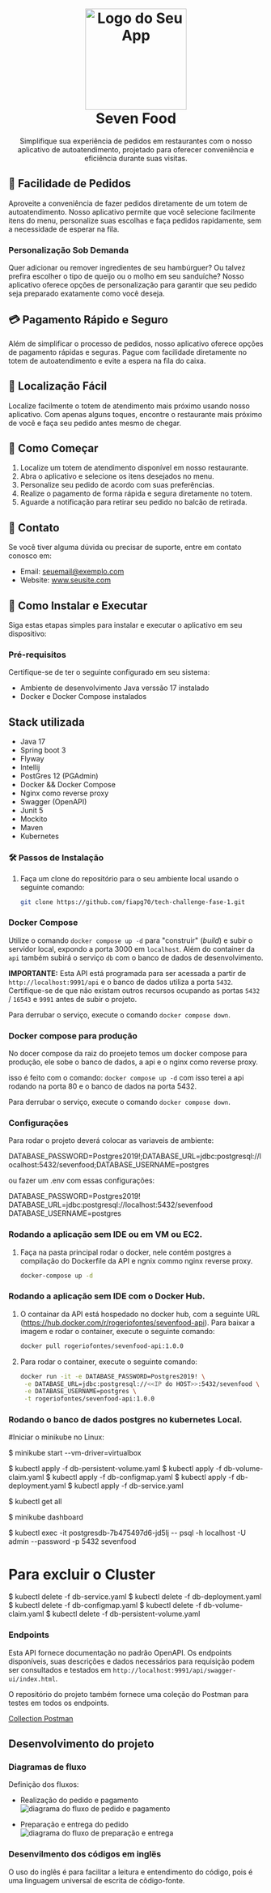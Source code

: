 <h1 align="center">
  <img src="link_para_seu_logo.png" alt="Logo do Seu App" width="200">
  <br>
  Seven Food
</h1>

<p align="center">Simplifique sua experiência de pedidos em restaurantes com o nosso aplicativo de autoatendimento, projetado para oferecer conveniência e eficiência durante suas visitas.</p>

## 🍔 Facilidade de Pedidos

Aproveite a conveniência de fazer pedidos diretamente de um totem de autoatendimento. Nosso aplicativo permite que você selecione facilmente itens do menu, personalize suas escolhas e faça pedidos rapidamente, sem a necessidade de esperar na fila.

### Personalização Sob Demanda

Quer adicionar ou remover ingredientes de seu hambúrguer? Ou talvez prefira escolher o tipo de queijo ou o molho em seu sanduíche? Nosso aplicativo oferece opções de personalização para garantir que seu pedido seja preparado exatamente como você deseja.

## 💳 Pagamento Rápido e Seguro

Além de simplificar o processo de pedidos, nosso aplicativo oferece opções de pagamento rápidas e seguras. Pague com facilidade diretamente no totem de autoatendimento e evite a espera na fila do caixa.

## 📍 Localização Fácil

Localize facilmente o totem de atendimento mais próximo usando nosso aplicativo. Com apenas alguns toques, encontre o restaurante mais próximo de você e faça seu pedido antes mesmo de chegar.

## 🚀 Como Começar

1. Localize um totem de atendimento disponível em nosso restaurante.
2. Abra o aplicativo e selecione os itens desejados no menu.
3. Personalize seu pedido de acordo com suas preferências.
4. Realize o pagamento de forma rápida e segura diretamente no totem.
5. Aguarde a notificação para retirar seu pedido no balcão de retirada.

## 📧 Contato

Se você tiver alguma dúvida ou precisar de suporte, entre em contato conosco em:

- Email: seuemail@exemplo.com
- Website: www.seusite.com


## 🚀 Como Instalar e Executar

Siga estas etapas simples para instalar e executar o aplicativo em seu dispositivo:

### Pré-requisitos

Certifique-se de ter o seguinte configurado em seu sistema:

- Ambiente de desenvolvimento Java verssão 17 instalado
- Docker e Docker Compose instalados

## Stack utilizada

* Java 17
* Spring boot 3
*  Flyway
* Intellij
* PostGres 12 (PGAdmin)
* Docker && Docker Compose
* Nginx como reverse proxy
* Swagger (OpenAPI)
* Junit 5
* Mockito
* Maven
* Kubernetes

### 🛠️ Passos de Instalação

1. Faça um clone do repositório para o seu ambiente local usando o seguinte comando:
   ```sh
   git clone https://github.com/fiapg70/tech-challenge-fase-1.git

### Docker Compose

Utilize o comando `docker compose up -d` para "construir" (*build*) e subir o servidor local, expondo a porta 3000 em `localhost`. Além do container da `api` também subirá o serviço `db` com o banco de dados de desenvolvimento.

**IMPORTANTE:** Esta API está programada para ser acessada a partir de `http://localhost:9991/api` e o banco de dados utiliza a porta `5432`. Certifique-se de que não existam outros recursos ocupando as portas `5432` / `16543` e `9991` antes de subir o projeto.

Para derrubar o serviço, execute o comando `docker compose down`.


### Docker compose para produção

No docer compose da raiz do proejeto temos um docker compose para produção, ele sobe o banco de dados, a api e o nginx como reverse proxy.

isso é feito com o comando: `docker compose up -d` com isso terei a api rodando na porta 80 e o banco de dados na porta 5432.

Para derrubar o serviço, execute o comando `docker compose down`.

### Configurações

Para rodar o projeto deverá colocar as variaveis de ambiente:

DATABASE_PASSWORD=Postgres2019!;DATABASE_URL=jdbc:postgresql://localhost:5432/sevenfood;DATABASE_USERNAME=postgres

ou fazer um .env com essas configurações:

DATABASE_PASSWORD=Postgres2019! \
DATABASE_URL=jdbc:postgresql://localhost:5432/sevenfood \
DATABASE_USERNAME=postgres

### Rodando a aplicação sem IDE ou em VM ou EC2.

1. Faça na pasta principal rodar o docker, nele contém postgres a compilação do Dockerfile da API e ngnix commo nginx reverse proxy.
   ```sh
   docker-compose up -d

### Rodando a aplicação sem IDE com o Docker Hub.

1. O containar da API está hospedado no docker hub, com a seguinte URL (https://hub.docker.com/r/rogeriofontes/sevenfood-api). Para baixar a imagem e rodar o container, execute o seguinte comando:
   ```sh
   docker pull rogeriofontes/sevenfood-api:1.0.0

2. Para rodar o container, execute o seguinte comando:
   ```sh
   docker run -it -e DATABASE_PASSWORD=Postgres2019! \
    -e DATABASE_URL=jdbc:postgresql://<<IP do HOST>>:5432/sevenfood \
    -e DATABASE_USERNAME=postgres \
    -t rogeriofontes/sevenfood-api:1.0.0
   
### Rodando o banco de dados postgres no kubernetes Local.
#Iniciar o minikube no Linux:

$ minikube start --vm-driver=virtualbox

$ kubectl apply -f db-persistent-volume.yaml
$ kubectl apply -f db-volume-claim.yaml
$ kubectl apply -f db-configmap.yaml
$ kubectl apply -f db-deployment.yaml
$ kubectl apply -f db-service.yaml

$ kubectl get all

$ minikube dashboard

$ kubectl exec -it postgresdb-7b475497d6-jd5lj -- psql -h localhost -U admin --password -p 5432 sevenfood

# Para excluir o Cluster
$ kubectl delete -f db-service.yaml
$ kubectl delete -f db-deployment.yaml
$ kubectl delete -f db-configmap.yaml
$ kubectl delete -f db-volume-claim.yaml
$ kubectl delete -f db-persistent-volume.yaml
### Endpoints

Esta API fornece documentação no padrão OpenAPI.
Os endpoints disponíveis, suas descrições e dados necessários para requisição podem ser consultados e testados em ```http://localhost:9991/api/swagger-ui/index.html```.

O repositório do projeto também fornece uma coleção do Postman para testes em todos os endpoints.

[Collection Postman](postman/sevenfood.postman_collection.json)

## Desenvolvimento do projeto

### Diagramas de fluxo

Definição dos fluxos:

- Realização do pedido e pagamento
  ![diagrama do fluxo de pedido e pagamento](docs/diagrama_do_fluxo_de_pedido_e_pagamento.png)

- Preparação e entrega do pedido
  ![diagrama do fluxo de preparação e entrega](docs/preparo-retirada.png)


### Desenvilmento dos códigos em inglës

O uso do inglês é para facilitar a leitura e entendimento do código, pois é uma linguagem universal de escrita de cõdigo-fonte. 